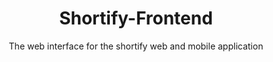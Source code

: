 <div align="center">

# Shortify-Frontend

<p> The web interface for the shortify web and mobile application </p>
</div>
